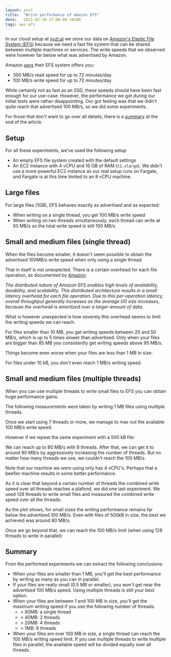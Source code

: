 ```yaml
---
layout: post
title:  "Write performance of Amazon EFS"
date:   2021-05-30 17:00:00 +0100
tags: aws efs
---
```


In our cloud setup at [xyzt.ai](https://xyzt.ai) we store our data on [Amazon's Elastic File System (EFS)](https://aws.amazon.com/efs/) 
because we need a fast file system that can be shared between multiple machines or services.
The write speeds that we observed were however far below what was advertised by Amazon.

Amazon [says](https://docs.aws.amazon.com/efs/latest/ug/performance.html) their EFS system offers you:

* 300 MB/s read speed for up to 72 minutes/day
* 100 MB/s write speed for up to 72 minutes/day

While certainly not as fast as an SSD, these speeds should have been fast enough for our use-case.
However, the performance we got during our initial tests were rather disappointing.
Our gut feeling was that we didn't quite reach that advertised 100 MB/s, so we did some experiments.

For those that don't want to go over all details, there is a [summary](#summary) at the end of the article.

## Setup

For all these experiments, we've used the following setup

* An empty EFS file system created with the default settings
* An EC2 instance with 4 vCPU and 16 GB of RAM (`t2.xlarge`).
  We didn't use a more powerful EC2 instance as our real setup runs on Fargate, and Fargate is at this time limited to an 8 vCPU machine.

## Large files

For large files (1GB), EFS behaves exactly as advertised and as expected:

* When writing on a single thread, you get 100 MB/s write speed
* When writing on two threads simultaneously, each thread can write at 50 MB/s so the total write speed is still 100 MB/s

<div class="float-container">

  <div class="float-child">
    <div id="largefiles_perthread"></div>
  </div>
  
  <div class="float-child">
    <div id="largefiles_combined"></div>
  </div>
  
</div>

<script>
 new roughViz.BarH({
    element: '#largefiles_perthread',
    data: {
      labels: ["4 threads", "3 threads", "2 threads", "1 thread"],
      values: [13, 27, 52, 102]
    },
    title: "Write speed per thread in MB/s",
    titleFontSize: '1rem'
});
 new roughViz.BarH({
    element: '#largefiles_combined',
    data: {
      labels: ["4 thread", "3 threads", "2 threads", "1 threads"],
      values: [104, 106, 103, 102]
    },
    title: "Combined write speed in MB/s",
    titleFontSize: '1rem'
});
</script>

## Small and medium files (single thread)

When the files become smaller, it doesn't seem possible to obtain the advertised 100MB/s write speed when only using a single thread.

That in itself is not unexpected.
There is a certain overhead for each file operation, as documented by [Amazon](https://docs.aws.amazon.com/efs/latest/ug/performance-tips.html):

*The distributed nature of Amazon EFS enables high levels of availability, durability, and scalability. This distributed architecture results in a small latency overhead for each file operation. Due to this per-operation latency, overall throughput generally increases as the average I/O size increases, because the overhead is amortized over a larger amount of data.*

What is however unexpected is how severely this overhead seems to limit the writing speeds we can reach.

<div id="mediumfiles_singlethread"></div>

<script>
  new roughViz.Scatter({
  element: '#mediumfiles_singlethread',
  data: '/static_files/efs-write-performance/mediumfiles_singlethread.csv',
  x: 'File size in MB',
  y: 'Write speed in MB/s',
  xLabel: 'File size (MB)',
  yLabel: 'Write speed (MB/s)',
  width: window.innerWidth/2,
  title: "Single thread write speed in MB/s"
})
</script>

For files smaller than 10 MB, you get writing speeds between 20 and 50 MB/s, which is up to 5 times slower than advertised.
Only when your files are bigger than 85 MB you consistently get writing speeds above 95 MB/s.

Things become even worse when your files are less than 1 MB in size:

<div id="smallfiles_singlethread"></div>

<script>
  new roughViz.Scatter({
  element: '#smallfiles_singlethread',
  data: '/static_files/efs-write-performance/smallfiles_singlethread.csv',
  x: 'File size in kB',
  y: 'Write speed in MB/s',
  xLabel: 'File size (kB)',
  yLabel: 'Write speed (MB/s)',
  width: window.innerWidth/2,
  title: "Single thread write speed in MB/s"
})
</script>

For files under 10 kB, you don't even reach 1 MB/s writing speed.


## Small and medium files (multiple threads)

When you can use multiple threads to write small files to EFS you can obtain huge performance gains.

The following measurements were taken by writing 1 MB files using multiple threads.

<div class="float-container">

  <div class="float-child">
    <div id="oneMB-multithread-perfile"></div>
  </div>
  
  <div class="float-child">
    <div id="oneMB-multithread-combined"></div>
  </div>
  
</div>

<script>
 new roughViz.BarH({
    element: '#oneMB-multithread-perfile',
    data: {
      labels: ["10 threads", "9 threads", "8 threads", "7 threads","6 threads", "5 threads", "4 threads", "3 threads","2 threads", "1 thread"],
      values: [11, 12, 14, 16, 16, 18, 20, 21, 22, 23]
    },
    title: "Write speed per thread in MB/s",
    titleFontSize: '1rem'
});
 new roughViz.BarH({
    element: '#oneMB-multithread-combined',
    data: {
      labels: ["10 threads", "9 threads", "8 threads", "7 threads","6 threads", "5 threads", "4 threads", "3 threads","2 threads", "1 thread"],
      values: [103, 105, 104, 105,93,86,77,61,43,23]
    },
    title: "Combined write speed in MB/s",
    titleFontSize: '1rem'
});
</script>

Once we start using 7 threads or more, we manage to max out the available 100 MB/s write speed.

However if we repeat the same experiment with a 500 kB file:

<div class="float-container">

  <div class="float-child">
    <div id="halfMB-multithread-perfile"></div>
  </div>
  
  <div class="float-child">
    <div id="halfMB-multithread-combined"></div>
  </div>
  
</div>

<script>
 new roughViz.BarH({
    element: '#halfMB-multithread-perfile',
    data: {
      labels: ["1024 threads", "128 threads", "64 threads", "32 threads","16 threads", "8 threads", "4 threads"],
      values: [0, 1, 1, 3, 6, 10, 14]
    },
    title: "Write speed per thread in MB/s",
    titleFontSize: '1rem'
});
 new roughViz.BarH({
    element: '#halfMB-multithread-combined',
    data: {
      labels: ["1024 threads", "128 threads", "64 threads", "32 threads","16 threads", "8 threads", "4 threads"],
      values: [87, 81, 79, 84,84,80,55]
    },
    title: "Combined write speed in MB/s",
    titleFontSize: '1rem'
});
</script>

We can reach up to 80 MB/s with 8 threads. 
After that, we can get it to around 90 MB/s by aggressively increasing the number of threads.
But no matter how many threads we use, we couldn't reach the 100 MB/s.

Note that our machine we were using only has 4 vCPU's.
Perhaps that a beefier machine results in some better performance.

As it is clear that beyond a certain number of threads the combined write speed over all threads reaches a plafond, we did one last experiment.
We used 128 threads to write small files and measured the combined write speed over all the threads:

<div id="smallfiles_multiplethreads"></div>

<script>
  new roughViz.Scatter({
  element: '#smallfiles_multiplethreads',
  data: '/static_files/efs-write-performance/smallfiles_multiplethreads.csv',
  x: 'File size in kB',
  y: 'Write speed in MB/s',
  xLabel: 'File size (kB)',
  yLabel: 'Write speed (MB/s)',
  width: window.innerWidth/2,
  title: "Combined write speed over all 128 threads in MB/s"
})
</script>

As the plot shows, for small sizes the writing performance remains far below the advertised 100 MB/s.
Even with files of 500kB in size, the best we achieved was around 80 MB/s.

Once we go beyond that, we can reach the 100 MB/s limit (when using 128 threads to write in parallel):

<div id="smallfiles_multiplethreads2"></div>

<script>
  new roughViz.Scatter({
  element: '#smallfiles_multiplethreads2',
  data: '/static_files/efs-write-performance/smallfiles_multiplethreads2.csv',
  x: 'File size in kB',
  y: 'Write speed in MB/s',
  xLabel: 'File size (kB)',
  yLabel: 'Write speed (MB/s)',
  width: window.innerWidth/2,
  title: "Combined write speed over all 128 threads in MB/s"
})
</script>

## Summary

From the performed experiments we can extract the following conclusions:

* When your files are smaller than 1 MB, you'll get the best performance by writing as many as you can in parallel.
* If your files are really small (0.5 MB or smaller), you won't get near the advertised 100 MB/s speed.
  Using multiple threads is still your best option.
* When your files are between 1 and 100 MB in size, you'll get the maximum writing speed if you use the following number of threads:
  * &gt; 80MB: a single thread
  * &gt; 40MB: 2 threads
  * &gt; 20MB: 4 threads
  * &gt; 1MB: 8 threads
* When your files are over 100 MB in size, a single thread can reach the 100 MB/s writing speed limit.
  If you use multiple threads to write multiple files in parallel, the available speed will be divided equally over all threads.  


<style type='text/css'>
.float-container {
}

.float-child {
    width: 50%;
    float: left;
}  
</style>